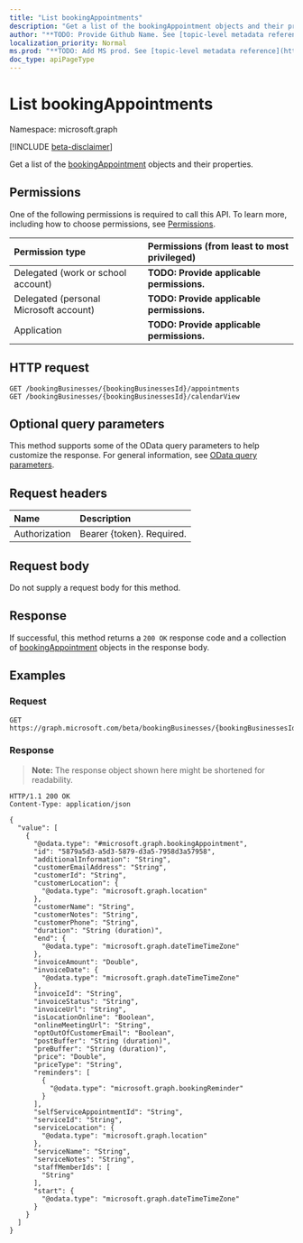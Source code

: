 ```yaml
---
title: "List bookingAppointments"
description: "Get a list of the bookingAppointment objects and their properties."
author: "**TODO: Provide Github Name. See [topic-level metadata reference](https://msgo.azurewebsites.net/add/document/guidelines/metadata.html#topic-level-metadata)**"
localization_priority: Normal
ms.prod: "**TODO: Add MS prod. See [topic-level metadata reference](https://msgo.azurewebsites.net/add/document/guidelines/metadata.html#topic-level-metadata)**"
doc_type: apiPageType
---
```


# List bookingAppointments
Namespace: microsoft.graph

[!INCLUDE [beta-disclaimer](../../includes/beta-disclaimer.md)]

Get a list of the [bookingAppointment](../resources/bookingappointment.md) objects and their properties.

## Permissions
One of the following permissions is required to call this API. To learn more, including how to choose permissions, see [Permissions](/graph/permissions-reference).

|Permission type|Permissions (from least to most privileged)|
|:---|:---|
|Delegated (work or school account)|**TODO: Provide applicable permissions.**|
|Delegated (personal Microsoft account)|**TODO: Provide applicable permissions.**|
|Application|**TODO: Provide applicable permissions.**|

## HTTP request

<!-- {
  "blockType": "ignored"
}
-->
``` http
GET /bookingBusinesses/{bookingBusinessesId}/appointments
GET /bookingBusinesses/{bookingBusinessesId}/calendarView
```

## Optional query parameters
This method supports some of the OData query parameters to help customize the response. For general information, see [OData query parameters](/graph/query-parameters).

## Request headers
|Name|Description|
|:---|:---|
|Authorization|Bearer {token}. Required.|

## Request body
Do not supply a request body for this method.

## Response

If successful, this method returns a `200 OK` response code and a collection of [bookingAppointment](../resources/bookingappointment.md) objects in the response body.

## Examples

### Request
<!-- {
  "blockType": "request",
  "name": "list_bookingappointment"
}
-->
``` http
GET https://graph.microsoft.com/beta/bookingBusinesses/{bookingBusinessesId}/appointments
```


### Response
>**Note:** The response object shown here might be shortened for readability.
<!-- {
  "blockType": "response",
  "truncated": true,
  "@odata.type": "Collection(microsoft.graph.bookingAppointment)"
}
-->
``` http
HTTP/1.1 200 OK
Content-Type: application/json

{
  "value": [
    {
      "@odata.type": "#microsoft.graph.bookingAppointment",
      "id": "5879a5d3-a5d3-5879-d3a5-7958d3a57958",
      "additionalInformation": "String",
      "customerEmailAddress": "String",
      "customerId": "String",
      "customerLocation": {
        "@odata.type": "microsoft.graph.location"
      },
      "customerName": "String",
      "customerNotes": "String",
      "customerPhone": "String",
      "duration": "String (duration)",
      "end": {
        "@odata.type": "microsoft.graph.dateTimeTimeZone"
      },
      "invoiceAmount": "Double",
      "invoiceDate": {
        "@odata.type": "microsoft.graph.dateTimeTimeZone"
      },
      "invoiceId": "String",
      "invoiceStatus": "String",
      "invoiceUrl": "String",
      "isLocationOnline": "Boolean",
      "onlineMeetingUrl": "String",
      "optOutOfCustomerEmail": "Boolean",
      "postBuffer": "String (duration)",
      "preBuffer": "String (duration)",
      "price": "Double",
      "priceType": "String",
      "reminders": [
        {
          "@odata.type": "microsoft.graph.bookingReminder"
        }
      ],
      "selfServiceAppointmentId": "String",
      "serviceId": "String",
      "serviceLocation": {
        "@odata.type": "microsoft.graph.location"
      },
      "serviceName": "String",
      "serviceNotes": "String",
      "staffMemberIds": [
        "String"
      ],
      "start": {
        "@odata.type": "microsoft.graph.dateTimeTimeZone"
      }
    }
  ]
}
```

